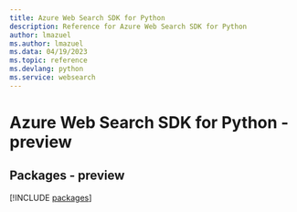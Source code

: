 ```yaml
---
title: Azure Web Search SDK for Python
description: Reference for Azure Web Search SDK for Python
author: lmazuel
ms.author: lmazuel
ms.data: 04/19/2023
ms.topic: reference
ms.devlang: python
ms.service: websearch
---
```

# Azure Web Search SDK for Python - preview
## Packages - preview
[!INCLUDE [packages](web-search-index.md)]